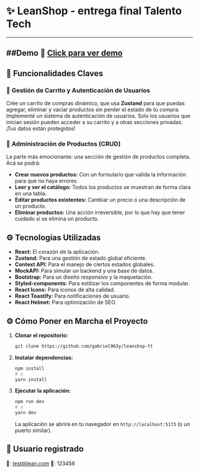 #  ✨ LeanShop - entrega final Talento Tech

---
##Demo 📍 [Click para ver demo](https://leanshop-tt.vercel.app/)
---

## 🚀 Funcionalidades Claves
### 🛒 **Gestión de Carrito y Autenticación de Usuarios**
Crée un carrito de compras dinámico, que usa **Zustand** para que puedas agregar, eliminar y vaciar productos sin perder el estado de tu compra. Implementé un sistema de autenticación de usuarios. Solo los usuarios que inician sesión pueden acceder a su carrito y a otras secciones privadas. ¡Tus datos están protegidos!
### 📝 **Administración de Productos (CRUD)**
La parte más emocionante: una sección de gestión de productos completa. Acá se podrá:
* **Crear nuevos productos:** Con un formulario que valida la información para que no haya errores.
* **Leer y ver el catálogo:** Todos los productos se muestran de forma clara en una tabla.
* **Editar productos existentes:** Cambiar un precio o una descripción de un producto.
* **Eliminar productos:** Una acción irreversible, por lo que hay que tener cuidado si se elimina un producto.

## ⚙️ Tecnologías Utilizadas
* **React:** El corazón de la aplicación.
* **Zustand:** Para una gestión de estado global eficiente.
* **Context API:** Para el manejo de ciertos estados globales.
* **MockAPI:** Para simular un backend y una base de datos.
* **Bootstrap:** Para un diseño responsivo y la maquetación.
* **Styled-components:** Para estilizar los componentes de forma modular.
* **React Icons:** Para iconos de alta calidad.
* **React Toastify:** Para notificaciones de usuario.
* **React Helmet:** Para optimización de SEO.
 
## ⚙️ Cómo Poner en Marcha el Proyecto
1.  **Clonar el repositorio:**
    ```bash
    git clone https://github.com/gabriel963y/leanshop-tt
    ```
2.  **Instalar dependencias:**
    ```bash
    npm install
    # o
    yarn install
    ```
3.  **Ejecutar la aplicación:**
    ```bash
    npm run dev
    # o
    yarn dev
    ```
    La aplicación se abrirá en tu navegador en `http://localhost:5173` (o un puerto similar).

## 👤 Usuario registrado
📧: test@lean.com
🔑: 123456
